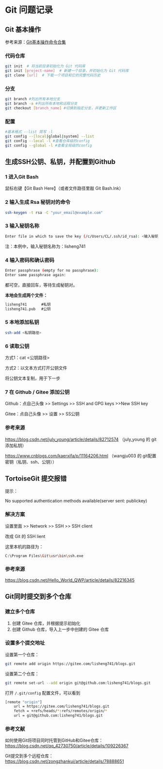 # Git 问题记录



## Git 基本操作

参考来源：[Git基本操作命令合集](https://www.cnblogs.com/hong-fithing/p/12938287.htm)

### 代码仓库

```bash
git init  # 将当前目录初始化为 Git 代码库
git init [project-name]  # 新建一个目录，并初始化为 Git 代码库
git clone [url]  # 下载一个项目和它的完整代码历史
```

### 分支

```bash
git branch #列出所有本地分支
git branch -a #列出所有本地和远程分支
git checkout [branch_name] #切换到指定分支，并更新工作区
```

### 配置

```bash
#基本格式 --list 简写 -l
git config --[local|global|system] --list
git config --local -l #查看仓库级的config
git config --global -l #查看全局级的config
```





## 生成SSH公钥、私钥，并配置到Github

### 1 进入Git Bash

鼠标右键【Git Bash Here】（或者文件路径里敲 Git Bash.lnk）

### 2 输入生成 Rsa 秘钥对的命令

```bash
ssh-keygen -t rsa -C "your_email@example.com"
```

### 3 输入秘钥名称

```bash
Enter file in which to save the key (/c/Users/CL/.ssh/id_rsa): <输入秘钥名称/直接回车>
```

注：本例中，输入秘钥名称为：lisheng741

### 4 输入密码和确认密码

```bash
Enter passphrase (empty for no passphrase):
Enter same passphrase again:
```

都可空，直接回车，等待生成秘钥对。

**本地会生成两个文件：**

```bash
lisheng741　　　　#私钥
lisheng741.pub 　#公钥
```

### 5 本地添加私钥

```bash
ssh-add <私钥路径>
```

### 6 读取公钥

方式1：cat <公钥路径>

方式2：以文本方式打开公钥文件

将公钥文本复制，用于下一步

### 7 在 Github / Gitee 添加公钥

Github：点自己头像 >> Settings >> SSH and GPG keys >>New SSH key 

Gitee：点自己头像 >> 设置 >> SS公钥 

### 参考来源

https://blog.csdn.net/july_young/article/details/82712574 （july_young 的 git添加私钥）

https://www.cnblogs.com/kaerxifa/p/11164206.html （wangju003 的 git配置密钥（私钥、ssh、公钥））



## TortoiseGit 提交报错

提示：

No supported authentication methods available(server sent: publickey)

### 解决方案

设置里面 >> Network >> SSH >> SSH client

改成 Git 的 SSH lient

这里本机的路径为：

```bash
C:\Program Files\Git\usr\bin\ssh.exe
```

### 参考来源

https://blog.csdn.net/Hello_World_QWP/article/details/82216345





## Git同时提交到多个仓库

### 建立多个仓库

1. 创建 Gitee 仓库，并根据提示初始化
2. 创建 Github 仓库，导入上一步中创建的 Gitee 仓库

### 设置多个提交地址

设置第一个仓库：

```bash
git remote add origin https://gitee.com/lisheng741/blogs.git
```

设置第二个仓库：

```bash
git remote set-url --add origin git@github.com:lisheng741/blogs.git
```

打开 `/.git/config` 配置文件，可以看到

```bash
[remote "origin"]
	url = https://gitee.com/lisheng741/blogs.git
	fetch = +refs/heads/*:refs/remotes/origin/*
	url = git@github.com:lisheng741/blogs.git
```

### 参考文献

如何使用Git将项目同时托管到GitHub和Gitee仓库：https://blog.csdn.net/qq_42730750/article/details/109226367

Git提交到多个远程仓库：https://blog.csdn.net/zongzhankui/article/details/78888651

